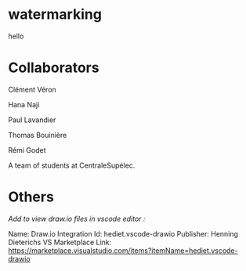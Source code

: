 # watermarking

hello

# Collaborators

Clément Véron

Hana Naji

Paul Lavandier

Thomas Bouinière

Rémi Godet

A team of students at CentraleSupélec.

# Others

_Add to view draw.io files in vscode editor :_

Name: Draw.io Integration
Id: hediet.vscode-drawio
Publisher: Henning Dieterichs
VS Marketplace Link: https://marketplace.visualstudio.com/items?itemName=hediet.vscode-drawio
